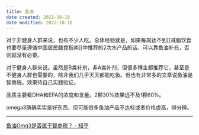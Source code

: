 ```yaml
---
title: 鱼油
date created: 2022-10-18
date modified: 2022-10-18
---
```

对于非健身人群来说，也有不少人吃。总体经验就是，如果每周达不到[[减脂饮食也要尽量遵循中国居民膳食指南]]中推荐的2次水产品的话，可以靠鱼油补充，否则就没有必要。

对于健身人群来说。虽然是B类补剂，非A类补剂，但很多博主都推荐它，甚至是不健身人群也需要的，除非我们几乎天天都能吃鱼。但也有非常多的文章说鱼油是智商税。效果待自己实践验证。

品质主要看DHA和EPA的浓度和含量。2颗30%效果远不及1颗60%。

omega3确确实实是好东西，但可能很多鱼油产品不达标或者价格虚高，得分辨。

---

[鱼油Omg3是否属于智商税？ - 知乎](https://www.zhihu.com/question/444993414/answer/2554988757)
